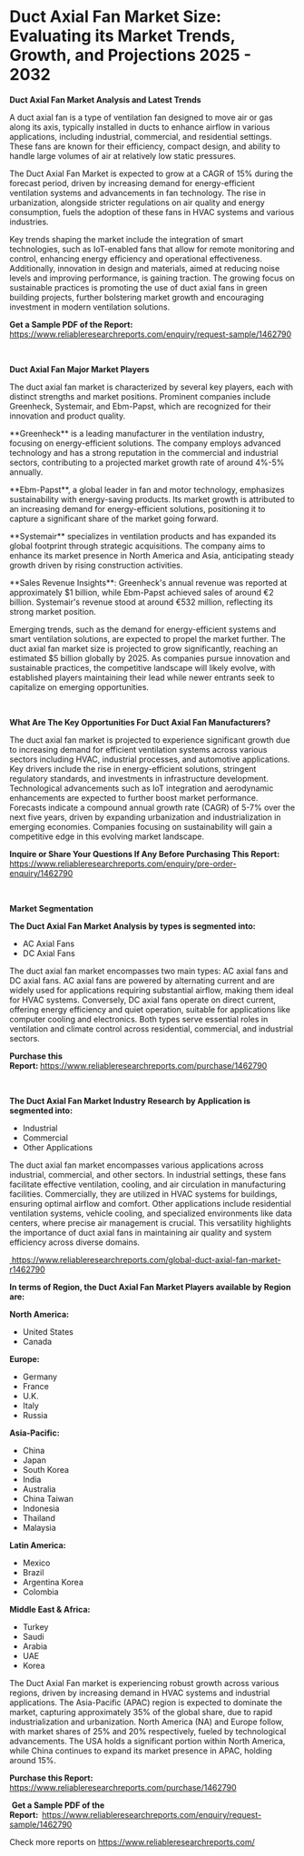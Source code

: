 <p><h1>Duct Axial Fan Market Size: Evaluating its Market Trends, Growth, and Projections 2025 - 2032</h1></p><p><strong>Duct Axial Fan Market Analysis and Latest Trends</strong></p>
<p><p>A duct axial fan is a type of ventilation fan designed to move air or gas along its axis, typically installed in ducts to enhance airflow in various applications, including industrial, commercial, and residential settings. These fans are known for their efficiency, compact design, and ability to handle large volumes of air at relatively low static pressures.</p><p>The Duct Axial Fan Market is expected to grow at a CAGR of 15% during the forecast period, driven by increasing demand for energy-efficient ventilation systems and advancements in fan technology. The rise in urbanization, alongside stricter regulations on air quality and energy consumption, fuels the adoption of these fans in HVAC systems and various industries. </p><p>Key trends shaping the market include the integration of smart technologies, such as IoT-enabled fans that allow for remote monitoring and control, enhancing energy efficiency and operational effectiveness. Additionally, innovation in design and materials, aimed at reducing noise levels and improving performance, is gaining traction. The growing focus on sustainable practices is promoting the use of duct axial fans in green building projects, further bolstering market growth and encouraging investment in modern ventilation solutions.</p></p>
<p><strong>Get a Sample PDF of the Report:&nbsp;</strong> <a href="https://www.reliableresearchreports.com/enquiry/request-sample/1462790?utm_campaign=2478&utm_medium=2&utm_source=Github&utm_content=ia&utm_term=18022025&utm_id=duct-axial-fan">https://www.reliableresearchreports.com/enquiry/request-sample/1462790</a></p>
<p>&nbsp;</p>
<p><strong>Duct Axial Fan Major Market Players</strong></p>
<p><p>The duct axial fan market is characterized by several key players, each with distinct strengths and market positions. Prominent companies include Greenheck, Systemair, and Ebm-Papst, which are recognized for their innovation and product quality. </p><p>**Greenheck** is a leading manufacturer in the ventilation industry, focusing on energy-efficient solutions. The company employs advanced technology and has a strong reputation in the commercial and industrial sectors, contributing to a projected market growth rate of around 4%-5% annually. </p><p>**Ebm-Papst**, a global leader in fan and motor technology, emphasizes sustainability with energy-saving products. Its market growth is attributed to an increasing demand for energy-efficient solutions, positioning it to capture a significant share of the market going forward. </p><p>**Systemair** specializes in ventilation products and has expanded its global footprint through strategic acquisitions. The company aims to enhance its market presence in North America and Asia, anticipating steady growth driven by rising construction activities.</p><p>**Sales Revenue Insights**: Greenheck's annual revenue was reported at approximately $1 billion, while Ebm-Papst achieved sales of around €2 billion. Systemair's revenue stood at around €532 million, reflecting its strong market position.</p><p>Emerging trends, such as the demand for energy-efficient systems and smart ventilation solutions, are expected to propel the market further. The duct axial fan market size is projected to grow significantly, reaching an estimated $5 billion globally by 2025. As companies pursue innovation and sustainable practices, the competitive landscape will likely evolve, with established players maintaining their lead while newer entrants seek to capitalize on emerging opportunities.</p></p>
<p>&nbsp;</p>
<p><strong>What Are The Key Opportunities For Duct Axial Fan Manufacturers?</strong></p>
<p><p>The duct axial fan market is projected to experience significant growth due to increasing demand for efficient ventilation systems across various sectors including HVAC, industrial processes, and automotive applications. Key drivers include the rise in energy-efficient solutions, stringent regulatory standards, and investments in infrastructure development. Technological advancements such as IoT integration and aerodynamic enhancements are expected to further boost market performance. Forecasts indicate a compound annual growth rate (CAGR) of 5-7% over the next five years, driven by expanding urbanization and industrialization in emerging economies. Companies focusing on sustainability will gain a competitive edge in this evolving market landscape.</p></p>
<p><strong>Inquire or Share Your Questions If Any Before Purchasing This Report:</strong> <a href="https://www.reliableresearchreports.com/enquiry/pre-order-enquiry/1462790?utm_campaign=2478&utm_medium=2&utm_source=Github&utm_content=ia&utm_term=18022025&utm_id=duct-axial-fan">https://www.reliableresearchreports.com/enquiry/pre-order-enquiry/1462790</a></p>
<p>&nbsp;</p>
<p><strong>Market Segmentation</strong></p>
<p><strong>The Duct Axial Fan Market Analysis by types is segmented into:</strong></p>
<p><ul><li>AC Axial Fans</li><li>DC Axial Fans</li></ul></p>
<p><p>The duct axial fan market encompasses two main types: AC axial fans and DC axial fans. AC axial fans are powered by alternating current and are widely used for applications requiring substantial airflow, making them ideal for HVAC systems. Conversely, DC axial fans operate on direct current, offering energy efficiency and quiet operation, suitable for applications like computer cooling and electronics. Both types serve essential roles in ventilation and climate control across residential, commercial, and industrial sectors.</p></p>
<p><strong>Purchase this Report:&nbsp;</strong><a href="https://www.reliableresearchreports.com/purchase/1462790?utm_campaign=2478&utm_medium=2&utm_source=Github&utm_content=ia&utm_term=18022025&utm_id=duct-axial-fan">https://www.reliableresearchreports.com/purchase/1462790</a></p>
<p>&nbsp;</p>
<p><strong>The Duct Axial Fan Market Industry Research by Application is segmented into:</strong></p>
<p><ul><li>Industrial</li><li>Commercial</li><li>Other Applications</li></ul></p>
<p><p>The duct axial fan market encompasses various applications across industrial, commercial, and other sectors. In industrial settings, these fans facilitate effective ventilation, cooling, and air circulation in manufacturing facilities. Commercially, they are utilized in HVAC systems for buildings, ensuring optimal airflow and comfort. Other applications include residential ventilation systems, vehicle cooling, and specialized environments like data centers, where precise air management is crucial. This versatility highlights the importance of duct axial fans in maintaining air quality and system efficiency across diverse domains.</p></p>
<p><a href="https://www.reliableresearchreports.com/global-duct-axial-fan-market-r1462790?utm_campaign=2478&utm_medium=2&utm_source=Github&utm_content=ia&utm_term=18022025&utm_id=duct-axial-fan">&nbsp;https://www.reliableresearchreports.com/global-duct-axial-fan-market-r1462790</a></p>
<p><strong>In terms of Region, the Duct Axial Fan Market Players available by Region are:</strong></p>
<p>
    <p> <strong> North America: </strong>
        <ul>
            <li>United States</li>
            <li>Canada</li>
        </ul>
        </p> 
    <p> <strong> Europe: </strong>
        <ul>
            <li>Germany</li>
            <li>France</li>
            <li>U.K.</li>
            <li>Italy</li>
            <li>Russia</li>
        </ul>
        </p> 
    <p> <strong> Asia-Pacific: </strong>
        <ul>
            <li>China</li>
            <li>Japan</li>
            <li>South Korea</li>
            <li>India</li>
            <li>Australia</li>
            <li>China Taiwan</li>
            <li>Indonesia</li>
            <li>Thailand</li>
            <li>Malaysia</li>
        </ul>
        </p> 
    <p> <strong> Latin America: </strong>
        <ul>
            <li>Mexico</li>
            <li>Brazil</li>
            <li>Argentina Korea</li>
            <li>Colombia</li>
        </ul>
        </p> 
    <p> <strong> Middle East & Africa: </strong>
        <ul>
            <li>Turkey</li>
            <li>Saudi</li>
            <li>Arabia</li>
            <li>UAE</li>
            <li>Korea</li>
        </ul>
    </p>
    </p>
<p><p>The Duct Axial Fan market is experiencing robust growth across various regions, driven by increasing demand in HVAC systems and industrial applications. The Asia-Pacific (APAC) region is expected to dominate the market, capturing approximately 35% of the global share, due to rapid industrialization and urbanization. North America (NA) and Europe follow, with market shares of 25% and 20% respectively, fueled by technological advancements. The USA holds a significant portion within North America, while China continues to expand its market presence in APAC, holding around 15%.</p></p>
<p><strong>Purchase this Report: </strong><a href="https://www.reliableresearchreports.com/purchase/1462790?utm_campaign=2478&utm_medium=2&utm_source=Github&utm_content=ia&utm_term=18022025&utm_id=duct-axial-fan">https://www.reliableresearchreports.com/purchase/1462790</a></p>
<p>&nbsp;<strong>Get a Sample PDF of the Report:&nbsp;&nbsp;</strong><a href="https://www.reliableresearchreports.com/enquiry/request-sample/1462790?utm_campaign=2478&utm_medium=2&utm_source=Github&utm_content=ia&utm_term=18022025&utm_id=duct-axial-fan">https://www.reliableresearchreports.com/enquiry/request-sample/1462790</a></p>
<p><strong></strong></p>
<p>Check more reports on <a href="https://www.reliableresearchreports.com/?utm_campaign=2478&utm_medium=2&utm_source=Github&utm_content=ia&utm_term=18022025&utm_id=duct-axial-fan">https://www.reliableresearchreports.com/</a></p>